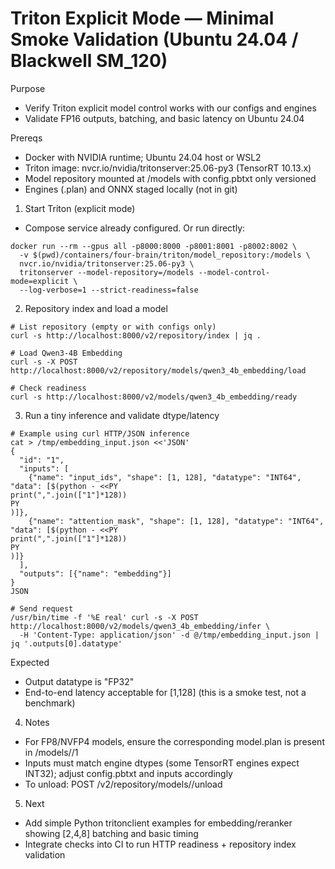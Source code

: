 # Triton Explicit Mode — Minimal Smoke Validation (Ubuntu 24.04 / Blackwell SM_120)

Purpose
- Verify Triton explicit model control works with our configs and engines
- Validate FP16 outputs, batching, and basic latency on Ubuntu 24.04

Prereqs
- Docker with NVIDIA runtime; Ubuntu 24.04 host or WSL2
- Triton image: nvcr.io/nvidia/tritonserver:25.06-py3 (TensorRT 10.13.x)
- Model repository mounted at /models with config.pbtxt only versioned
- Engines (.plan) and ONNX staged locally (not in git)

1) Start Triton (explicit mode)
- Compose service already configured. Or run directly:
```
docker run --rm --gpus all -p8000:8000 -p8001:8001 -p8002:8002 \
  -v $(pwd)/containers/four-brain/triton/model_repository:/models \
  nvcr.io/nvidia/tritonserver:25.06-py3 \
  tritonserver --model-repository=/models --model-control-mode=explicit \
  --log-verbose=1 --strict-readiness=false
```

2) Repository index and load a model
```
# List repository (empty or with configs only)
curl -s http://localhost:8000/v2/repository/index | jq .

# Load Qwen3-4B Embedding
curl -s -X POST http://localhost:8000/v2/repository/models/qwen3_4b_embedding/load

# Check readiness
curl -s http://localhost:8000/v2/models/qwen3_4b_embedding/ready
```

3) Run a tiny inference and validate dtype/latency
```
# Example using curl HTTP/JSON inference
cat > /tmp/embedding_input.json <<'JSON'
{
  "id": "1",
  "inputs": [
    {"name": "input_ids", "shape": [1, 128], "datatype": "INT64", "data": [$(python - <<PY
print(",".join(["1"]*128))
PY
)]},
    {"name": "attention_mask", "shape": [1, 128], "datatype": "INT64", "data": [$(python - <<PY
print(",".join(["1"]*128))
PY
)]}
  ],
  "outputs": [{"name": "embedding"}]
}
JSON

# Send request
/usr/bin/time -f '%E real' curl -s -X POST http://localhost:8000/v2/models/qwen3_4b_embedding/infer \
  -H 'Content-Type: application/json' -d @/tmp/embedding_input.json | jq '.outputs[0].datatype'
```
Expected
- Output datatype is "FP32"
- End-to-end latency acceptable for [1,128] (this is a smoke test, not a benchmark)

4) Notes
- For FP8/NVFP4 models, ensure the corresponding model.plan is present in /models/<name>/1
- Inputs must match engine dtypes (some TensorRT engines expect INT32); adjust config.pbtxt and inputs accordingly
- To unload: POST /v2/repository/models/<name>/unload

5) Next
- Add simple Python tritonclient examples for embedding/reranker showing [2,4,8] batching and basic timing
- Integrate checks into CI to run HTTP readiness + repository index validation

